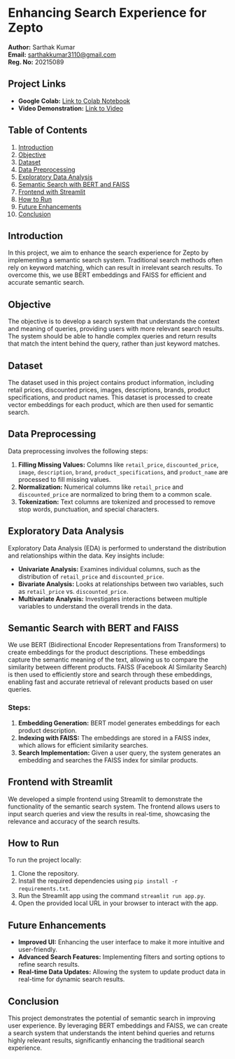 # Enhancing Search Experience for Zepto

**Author:** Sarthak Kumar  
**Email:** [sarthakkumar3110@gmail.com](mailto:sarthakkumar3110@gmail.com)  
**Reg. No:** 20215089  

## Project Links
- **Google Colab:** [Link to Colab Notebook](https://colab.research.google.com/drive/12tEiKYBJaETcox9C81yaV-8z6t36DChs?usp=sharing)
- **Video Demonstration:** [Link to Video](https://drive.google.com/file/d/1IxEitB3kR1-ne7PEWUIBL-WtQJcmyOSk/view?usp=sharing)

## Table of Contents
1. [Introduction](#introduction)
2. [Objective](#objective)
3. [Dataset](#dataset)
4. [Data Preprocessing](#data-preprocessing)
5. [Exploratory Data Analysis](#exploratory-data-analysis)
6. [Semantic Search with BERT and FAISS](#semantic-search-with-bert-and-faiss)
7. [Frontend with Streamlit](#frontend-with-streamlit)
8. [How to Run](#how-to-run)
9. [Future Enhancements](#future-enhancements)
10. [Conclusion](#conclusion)

## Introduction
In this project, we aim to enhance the search experience for Zepto by implementing a semantic search system. Traditional search methods often rely on keyword matching, which can result in irrelevant search results. To overcome this, we use BERT embeddings and FAISS for efficient and accurate semantic search.

## Objective
The objective is to develop a search system that understands the context and meaning of queries, providing users with more relevant search results. The system should be able to handle complex queries and return results that match the intent behind the query, rather than just keyword matches.

## Dataset
The dataset used in this project contains product information, including retail prices, discounted prices, images, descriptions, brands, product specifications, and product names. This dataset is processed to create vector embeddings for each product, which are then used for semantic search.

## Data Preprocessing
Data preprocessing involves the following steps:
1. **Filling Missing Values:** Columns like `retail_price`, `discounted_price`, `image`, `description`, `brand`, `product_specifications`, and `product_name` are processed to fill missing values.
2. **Normalization:** Numerical columns like `retail_price` and `discounted_price` are normalized to bring them to a common scale.
3. **Tokenization:** Text columns are tokenized and processed to remove stop words, punctuation, and special characters.

## Exploratory Data Analysis
Exploratory Data Analysis (EDA) is performed to understand the distribution and relationships within the data. Key insights include:
- **Univariate Analysis:** Examines individual columns, such as the distribution of `retail_price` and `discounted_price`.
- **Bivariate Analysis:** Looks at relationships between two variables, such as `retail_price` vs. `discounted_price`.
- **Multivariate Analysis:** Investigates interactions between multiple variables to understand the overall trends in the data.

## Semantic Search with BERT and FAISS
We use BERT (Bidirectional Encoder Representations from Transformers) to create embeddings for the product descriptions. These embeddings capture the semantic meaning of the text, allowing us to compare the similarity between different products. FAISS (Facebook AI Similarity Search) is then used to efficiently store and search through these embeddings, enabling fast and accurate retrieval of relevant products based on user queries.

### Steps:
1. **Embedding Generation:** BERT model generates embeddings for each product description.
2. **Indexing with FAISS:** The embeddings are stored in a FAISS index, which allows for efficient similarity searches.
3. **Search Implementation:** Given a user query, the system generates an embedding and searches the FAISS index for similar products.

## Frontend with Streamlit
We developed a simple frontend using Streamlit to demonstrate the functionality of the semantic search system. The frontend allows users to input search queries and view the results in real-time, showcasing the relevance and accuracy of the search results.

## How to Run
To run the project locally:
1. Clone the repository.
2. Install the required dependencies using `pip install -r requirements.txt`.
3. Run the Streamlit app using the command `streamlit run app.py`.
4. Open the provided local URL in your browser to interact with the app.

## Future Enhancements
- **Improved UI:** Enhancing the user interface to make it more intuitive and user-friendly.
- **Advanced Search Features:** Implementing filters and sorting options to refine search results.
- **Real-time Data Updates:** Allowing the system to update product data in real-time for dynamic search results.

## Conclusion
This project demonstrates the potential of semantic search in improving user experience. By leveraging BERT embeddings and FAISS, we can create a search system that understands the intent behind queries and returns highly relevant results, significantly enhancing the traditional search experience.
